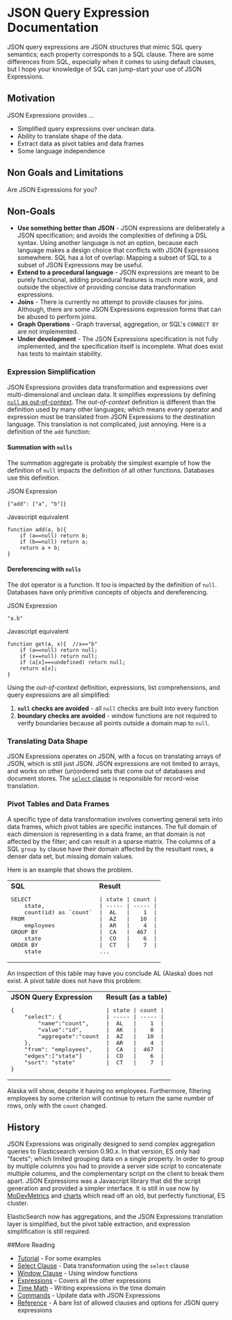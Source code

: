 JSON Query Expression Documentation
======================

JSON query expressions are JSON structures that mimic SQL query semantics; each property corresponds to a SQL clause.  There are some differences from SQL, especially when it comes to using default clauses, but I hope your knowledge of SQL can jump-start your use of JSON Expressions.

Motivation
----------

JSON Expressions provides ...

* Simplified query expressions over unclean data.
* Ability to translate shape of the data.
* Extract data as pivot tables and data frames
* Some language independence


Non Goals and Limitations
-------------------------

Are JSON Expressions for you?

Non-Goals
---------

* **Use something better than JSON** - JSON expressions are deliberately a JSON specification; and avoids the complexities of defining a DSL syntax.  Using another language is not an option, because each language makes a design choice that conflicts with JSON Expressions somewhere.  SQL has a lot of overlap:  Mapping a subset of SQL to a subset of JSON Expressions may be useful.      
* **Extend to a procedural language** - JSON expressions are meant to be purely functional, adding procedural features is much more work, and outside the objective of providing concise data transformation expressions.
* **Joins** - There is currently no attempt to provide clauses for joins.  Although, there are some JSON Expressions expression forms that can be abused to perform joins.
* **Graph Operations** - Graph traversal, aggregation, or SQL's `CONNECT BY` are not implemented.
* **Under development** - The JSON Expressions specification is not fully implemented, and the specification itself is incomplete.  What does exist has tests to maintain stability.

### Expression Simplification

JSON Expressions provides data transformation and expressions over multi-dimensional and unclean data.  It simplifies expressions by defining [`null` as out-of-context](https://github.com/klahnakoski/pyLibrary/tree/dev/pyLibrary/dot#null-is-the-new-none).  The *out-of-context* definition is different than the definition used by many other languages; which means every operator and expression must be translated from JSON Expressions to the destination language.  This translation is not complicated, just annoying.  Here is a definition of the `add` function:

#### Summation with `nulls`

The summation aggregate is probably the simplest example of how the definition of `null` impacts the definition of all other functions.  Databases use this definition.

JSON Expression

	{"add": ["a", "b"]}

Javascript equivalent

	function add(a, b){
		if (a==null) return b;
		if (b==null) return a;
		return a + b;
 	}


#### Dereferencing with `nulls`

The dot operator is a function. It too is impacted by the definition of `null`.  Databases have only primitive concepts of objects and dereferencing.

JSON Expression

	"a.b"

Javascript equivalent

	function get(a, x){  //x=="b"
		if (a==null) return null;
		if (x==null) return null;
		if (a[x]===undefined) return null;
		return a[x];
 	}


Using the *out-of-context* definition,  expressions, list comprehensions, and query expressions are all simplified:  

1. **`null` checks are avoided** - all `null` checks are built into every function 
2. **boundary checks are avoided** - window functions are not required to verify boundaries because all points outside a domain map to `null`.  

### Translating Data Shape

JSON Expressions operates on JSON, with a focus on translating arrays of JSON, which is still just JSON.  JSON expressions are not limited to arrays, and works on other (un)ordered sets that come out of databases and document stores.  The [`select` clause](jx_Clause_Select.md) is responsible for record-wise translation.


### Pivot Tables and Data Frames

A specific type of data transformation involves converting general sets into data frames, which pivot tables are specific instances.  The full domain of each dimension is representing in a data frame, an that domain is not affected by the filter; and can result in a sparse matrix.  The columns of a SQL `group by` clause have their domain affected by the resultant rows, a denser data set, but missing domain values. 

Here is an example that shows the problem.  

<table><tr><td>
<b>SQL</b><br>
<pre>
SELECT
	state,
	count(id) as `count`
FROM
	employees
GROUP BY
	state
ORDER BY
	state
</pre>
</td><td>
<b>Result</b><br>
<pre>
| state | count |
| ----- | ----- |
|  AL   |    1  |
|  AZ   |   10  |
|  AR   |    4  |
|  CA   |  467  |
|  CO   |    6  |
|  CT   |    7  |
...
</pre>
</td></tr></table>

An inspection of this table may have you conclude AL (Alaska) does not exist.  A pivot table does not have this problem:

<table><tr><td>
<b>JSON Query Expression</b><br>
<pre>
{
	"select": {
		"name":"count", 
		"value":"id", 
		"aggregate":"count
	},
	"from": "employees",
	"edges":["state"]
	"sort": "state"
}
</pre>
</td><td>
<b>Result (as a table)</b><br>
<pre>
| state | count |
| ----- | ----- |
|  AL   |    1  |
|  AK   |    0  |
|  AZ   |   10  |
|  AR   |    4  |
|  CA   |  467  |
|  CO   |    6  |
|  CT   |    7  |

</pre>
</td></tr></table>

Alaska will show, despite it having no employees.  Furthermore, filtering employees by some criterion will continue to return the same number of rows, only with the `count` changed.  


History
-------

JSON Expressions was originally designed to send complex aggregation queries to Elasticsearch version 0.90.x.  In that version, ES only had "facets"; which limited grouping data on a single property.  In order to group by multiple columns you had to provide a server side script to concatenate multiple columns, and the complementary script on the client to break them apart.  JSON Expressions was a Javascript library that did the script generation and provided a simpler interface.  It is still in use now by [MoDevMetrics](https://github.com/klahnakoski/MoDevMetrics) and [charts](https://github.com/mozilla/charts) which read off an old, but perfectly functional, ES cluster.

ElasticSearch now has aggregations, and the JSON Expressions translation layer is simplified, but the pivot table extraction, and expression simplification is still required.

##More Reading

* [Tutorial](jx_Tutorial.md) - For some examples
* [Select Clause](jx_Clause_Select.md) - Data transformation using the `select` clause
* [Window Clause](jx_Clause_Window.md) - Using window functions
* [Expressions](jx_Expressions.md) - Covers all the other expressions
* [Time Math](jx_Time_Math.md) - Writing expressions in the time domain
* [Commands](jx_Update.md) - Update data with JSON Expressions
* [Reference](Reference.md) - A bare list of allowed clauses and options for JSON query expressions
